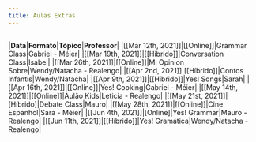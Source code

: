 ```yaml
---
title: Aulas Extras
---
```


## 
|**Data**|**Formato**|**Tópico**|**Professor**|
|[[Mar 12th, 2021]]|[[Online]]|Grammar Class|Gabriel - Méier|
|[[Mar 19th, 2021]]|[[Híbrido]]|Conversation Class|Isabel|
|[[Mar 26th, 2021]]|[[Online]]|Mi Opinion Sobre|Wendy/Natacha - Realengo|
|[[Apr 2nd, 2021]]|[[Híbrido]]|Contos Infantis|Wendy/Natacha|
|[[Apr 9th, 2021]]|[[Híbrido]]|Yes! Songs|Sarah|
|[[Apr 16th, 2021]]|[[Online]]|Yes! Cooking|Gabriel - Méier|
|[[May 14th, 2021]]|[[Online]]|Aulão Kids|Leticia - Realengo|
|[[May 21st, 2021]]|[Híbrido]|Debate Class|Mauro|
|[[May 28th, 2021]]|[[Online]]|Cine Espanhol|Sara - Méier|
|[[Jun 4th, 2021]]|[Online]|Yes! Grammar|Mauro - Realengo|
|[[Jun 11th, 2021]]|[[Híbrido]]|Yes! Gramática|Wendy/Natacha - Realengo|
##
